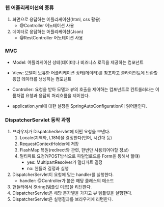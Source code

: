 ### 웹 어플리케이션의 종류
1. 화면으로 응답하는 어플리케이션(html, css 활용)
   - @Controller 어노테이션 사용
2. 데이터로 응답하는 어플리케이션(Json)
   - @RestController 어노테이션 사용

### MVC
- Model: 어플리케이션 상테(데이터)나 비즈니스 로직을 제공하는 컴포넌트
- View: 모델이 보유한 어플리케이션 상태(데이터)를 참조하고 클라이언트에 반환할 응답 데이터를
  생성하는 컴포넌트
- Controller: 요청을 받아 모델과 뷰의 호출을 제어하는 컴포넌트로 컨트롤러라는 이름처럼 
  요청과 응답의 처리흐름을 제어한다.

- application.yml에 대한 설정은 SpringAutoConfiguration이 읽어들인다.


### DispatcherServlet 동작 과정
1. 브라우저가 DispatcherServlet에 어떤 요청을 보낸다.
   1. Locale(지역화, L18N)을 결정한다(언어, 시간대 등)
   2. RequestContextHolder에 저장
   3. FlashMap 복원(redirect와 관련, 한번만 사용되어야할 정보)
   4. 멀티파트 요청?(POST방식으로 파일업로드를 Form을 통해서 할떄)
      - yes: MultipartResolver가 멀티파트 결정
      - no: 핸들러 결정과 실행
2. DispatcherServlet이 요청에 맞는 handler를 실행한다.
   - handler: @Controller가 붙은 해당 클래스의 메소드
3. 핸들러에서 String(템플릿 이름)을 리턴한다.
4. DispatcherServlet은 해당 문자열을 가지고 뷰 템플릿을 실행한다.
5. DispatcherServlet은 실행결과를 브라우저에 리턴한다.
